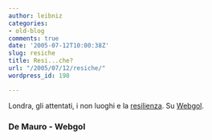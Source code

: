 ```yaml
---
author: leibniz
categories:
- old-blog
comments: true
date: '2005-07-12T10:00:38Z'
slug: resiche
title: Resi...che?
url: "/2005/07/12/resiche/"
wordpress_id: 198

---
```

Londra, gli attentati, i non luoghi e la [resilienza](https://www.demauroparavia.it/92803). Su [Webgol](https://www.webgol.it/archives/000787.html).  



### De Mauro - Webgol
